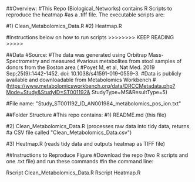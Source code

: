 ##Overview: 
  #This Repo (Biological_Networks) contains R Scripts to reproduce the heatmap
  #as a .tiff file. The executable scripts are:

  #1) Clean_Metabolomics_Data.R
  #2) Heatmap.R
  
  #Instructions below on how to run scripts >>>>>>>> KEEP READING >>>>>

##Data
#Source:
  #The data was generated using Orbitrap Mass-Spectrometry and measured
  #various metabolites from stool samples of donors from the Boston area (
  #Poyet M, et al, Nat Med. 2019 Sep;25(9):1442-1452. doi: 10.1038/s41591-019-0559-3.
  #Data is publicly available and downloadable from Metabolomics Workbench 
  #(https://www.metabolomicsworkbench.org/data/DRCCMetadata.php?Mode=Study&StudyID=ST001192&   StudyType=MS&ResultType=5)

  #File name: "Study_ST001192_ID_AN001984_metabolomics_pos_ion.txt"

##Folder Structure
  #This repo contains:
  #1) README.md (this file)

  #2) Clean_Metabolomics_Data.R (processes raw data into tidy data, returns
  #a CSV file called "Clean_Metabolomics_Data.csv")

  #3) Heatmap.R (reads tidy data and outputs heatmap as TIFF file)

##Instructions to Reproduce Figure
#Download the repo (two R scripts and one .txt file) and run these commands
#in the command line: 

Rscript Clean_Metabolomics_Data.R
Rscript Heatmap.R

